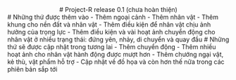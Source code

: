 <div align = "center"> # Project-R release 0.1 (chưa hoàn thiện) </div>
# Những thứ được thêm vào
- Thêm ngoại cảnh
- Thêm nhân vật
- Thêm khung cho nền đất và nhân vật
- Thêm điều kiện để nhân vật chịu ảnh hưởng của trọng lực
- Thêm điều kiện và vài hoạt ảnh chuyển động cho nhân vật ở nhiều trạng thái: đứng yên, nhảy, di chuyển và quay đầu
# Những thứ sẽ được cập nhật trong tương lai
- Thêm chuyển động
- Thêm nhiều hoạt ảnh cho nhân vật hành động được mượt hơn
- Thêm chướng ngại vật, kẻ thù, vật phẩm hỗ trợ
- Cập nhật về đồ họa và còn hơn thế nữa trong các phiên bản sắp tới
  

